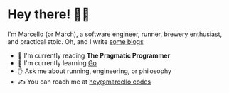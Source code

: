 # Hey there! 👋🏻
I'm Marcello (or March), a software engineer, runner, brewery enthusiast, and practical stoic. Oh, and I write [some blogs](https://marcello.codes/articles)

* 📖 I'm currently reading **The Pragmatic Programmer**
* 🌱 I'm currently learning [Go](https://go.dev)
* ✋ Ask me about running, engineering, or philosophy
* ✍️ You can reach me at [hey@marcello.codes](mailto:hey@marcello.codes)
